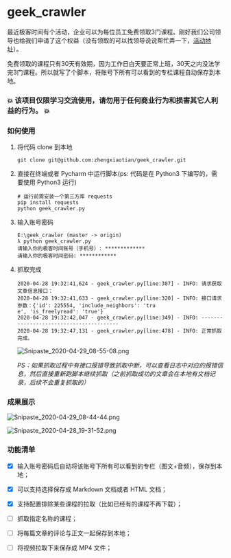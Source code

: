 # geek_crawler

最近极客时间有个活动，企业可以为每位员工免费领取3门课程。刚好我们公司领导也给我们申请了这个权益（没有领取的可以找领导说说帮忙弄一下，[活动地址](https://account.geekbang.org/biz/signin?redirect=https%3A%2F%2Fservice.geekbang.org%2Fdashboard%2Fhome%2F%3Futm_source%3Dfrontshow%26utm_medium%3Dwechat%26utm_campaign%3D316%26utm_term%3Dfrontend%26gk_source%3Dfrontshowwechat&gk_source=frontshowwechat&utm_source=frontshow&utm_medium=wechat&utm_campaign=316&utm_term=frontend)）。

免费领取的课程只有30天有效期，因为工作日白天要正常上班，30天之内没法学完3门课程。所以就写了个脚本，将账号下所有可以看到的专栏课程自动保存到本地。

### :boom: 该项目仅限学习交流使用，请勿用于任何商业行为和损害其它人利益的行为。 :boom:

### 如何使用

1. 将代码 clone 到本地

   ```shell
   git clone git@github.com:zhengxiaotian/geek_crawler.git
   ```

2. 直接在终端或者 Pycharm 中运行脚本(ps: 代码是在 Python3 下编写的，需要使用 Python3 运行)

   ```shell
   # 运行前需安装一个第三方库 requests
   pip install requests
   python geek_crawler.py
   ```

3. 输入账号密码

   ```shell
   E:\geek_crawler (master -> origin)
   λ python geek_crawler.py
   请输入你的极客时间账号（手机号）: *************
   请输入你的极客时间密码: ************
   ```

4. 抓取完成

   ```shell
   2020-04-28 19:32:41,624 - geek_crawler.py[line:307] - INFO: 请求获取文章信息接口：
   2020-04-28 19:32:41,633 - geek_crawler.py[line:320] - INFO: 接口请求参数：{'id': 225554, 'include_neighbors': 'tru
   e', 'is_freelyread': 'true'}
   2020-04-28 19:32:42,047 - geek_crawler.py[line:349] - INFO: ----------------------------------------
   2020-04-28 19:32:47,131 - geek_crawler.py[line:478] - INFO: 正常抓取完成。
   ```

   ![Snipaste_2020-04-29_08-55-08.png](http://ww1.sinaimg.cn/large/655c061fgy1geacsajgz4j20pk04lmxq.jpg)

   *PS：如果抓取过程中有接口报错导致抓取中断，可以查看日志中对应的报错信息，然后直接重新跑脚本继续抓取（之前抓取成功的文章会在本地有文档记录，后续不会重复抓取的）*

   

### 成果展示

![Snipaste_2020-04-29_08-44-44.png](http://ww1.sinaimg.cn/large/655c061fgy1geacmd7a5fj20nq035mxa.jpg)

![Snipaste_2020-04-28_19-31-52.png](http://ww1.sinaimg.cn/large/655c061fgy1ge9plld31oj20nd0h6gqf.jpg)



### 功能清单

- [x] 输入账号密码后自动将该账号下所有可以看到的专栏（图文+音频），保存到本地；

- [x] 可以支持选择保存成 Markdown 文档或者 HTML 文档；

- [x] 支持配置排除某些课程的拉取（比如已经有的课程不再下载）；

- [ ] 抓取指定名称的课程；

- [ ] 将每篇文章的评论与正文一起保存到本地；

- [ ] 将视频拉取下来保存成 MP4 文件；

  
